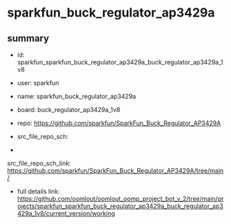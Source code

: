 # sparkfun_buck_regulator_ap3429a
 
## summary 
* id: sparkfun_sparkfun_buck_regulator_ap3429a_buck_regulator_ap3429a_1v8
* user: sparkfun
* name: sparkfun_buck_regulator_ap3429a
* board: buck_regulator_ap3429a_1v8
* repo: https://github.com/sparkfun/SparkFun_Buck_Regulator_AP3429A



* src_file_repo_sch: 
*
 src_file_repo_sch_link: https://github.com/sparkfun/SparkFun_Buck_Regulator_AP3429A/tree/main/
* full details link: https://github.com/oomlout/oomlout_oomp_project_bot_v_2/tree/main/projects/sparkfun_sparkfun_buck_regulator_ap3429a_buck_regulator_ap3429a_1v8/current_version/working  






